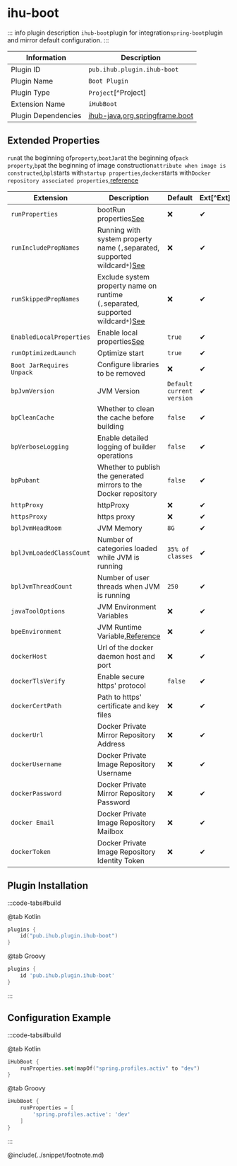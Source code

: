 # ihu-boot

::: info plugin description
`ihub-boot`plugin for integration`spring-boot`plugin and mirror default configuration.
:::

| Information         | Description                                                                                              |
| ------------------- | -------------------------------------------------------------------------------------------------------- |
| Plugin ID           | `pub.ihub.plugin.ihub-boot`                                                                              |
| Plugin Name         | `Boot Plugin`                                                                                            |
| Plugin Type         | `Project`[^Project]                                                                                      |
| Extension Name      | `iHubBoot`                                                                                               |
| Plugin Dependencies | [ihub-java](iHubJava),[org.springframe.boot](https://plugins.gradle.org/plugin/org.springframework.boot) |

## Extended Properties

`run`at the beginning of`property`,`bootJar`at the beginning of`pack property`,`bp`at the beginning of image construction`attribute when image is constructed`,`bpl`starts with`startup properties`,`docker`starts with`Docker repository associated properties`,[reference](https://docs.spring.io/spring-boot/docs/2.5.3/gradle-plugin/reference/htmlsingle/)

| Extension                 | Description                                                                                                         | Default                   | Ext[^Ext] | Prj[^Prj] | Sys[^Sys] | Env[^Env] |
| ------------------------- | ------------------------------------------------------------------------------------------------------------------- | ------------------------- | --------- | --------- | --------- | --------- |
| `runProperties`           | bootRun properties[See](explanation#runproperties)                                                                  | ❌                         | ✔         | ❌         | ❌         | ❌         |
| `runIncludePropNames`     | Running with system property name (`,`separated, supported wildcard`*`)[See](explanation#runincludepropnames)       | ❌                         | ✔         | ✔         | ✔         | ❌         |
| `runSkippedPropNames`     | Exclude system property name on runtime (`,`separated, supported wildcard`*`)[See](explanation#runskippedpropnames) | ❌                         | ✔         | ✔         | ✔         | ❌         |
| `EnabledLocalProperties`  | Enable local properties[See](explanation#enabledlocalproperties)                                                    | `true`                    | ✔         | ✔         | ❌         | ❌         |
| `runOptimizedLaunch`      | Optimize start                                                                                                      | `true`                    | ✔         | ✔         | ✔         | ❌         |
| `Boot JarRequires Unpack` | Configure libraries to be removed                                                                                   | ❌                         | ✔         | ✔         | ❌         | ❌         |
| `bpJvmVersion`            | JVM Version                                                                                                         | `Default current version` | ✔         | ✔         | ❌         | ❌         |
| `bpCleanCache`            | Whether to clean the cache before building                                                                          | `false`                   | ✔         | ✔         | ❌         | ❌         |
| `bpVerboseLogging`        | Enable detailed logging of builder operations                                                                       | `false`                   | ✔         | ✔         | ❌         | ❌         |
| `bpPubant`                | Whether to publish the generated mirrors to the Docker repository                                                   | `false`                   | ✔         | ✔         | ❌         | ❌         |
| `httpProxy`               | httpProxy                                                                                                           | ❌                         | ✔         | ✔         | ❌         | ❌         |
| `httpsProxy`              | https proxy                                                                                                         | ❌                         | ✔         | ✔         | ❌         | ❌         |
| `bplJvmHeadRoom`          | JVM Memory                                                                                                          | `8G`                      | ✔         | ✔         | ❌         | ❌         |
| `bplJvmLoadedClassCount`  | Number of categories loaded while JVM is running                                                                    | `35% of classes`          | ✔         | ✔         | ❌         | ❌         |
| `bplJvmThreadCount`       | Number of user threads when JVM is running                                                                          | `250`                     | ✔         | ✔         | ❌         | ❌         |
| `javaToolOptions`         | JVM Environment Variables                                                                                           | ❌                         | ✔         | ✔         | ❌         | ❌         |
| `bpeEnvironment`          | JVM Runtime Variable,[Reference](https://paketo.io/docs/reference/configuration/)                                   | ❌                         | ✔         | ❌         | ❌         | ❌         |
| `dockerHost`              | Url of the docker daemon host and port                                                                              | ❌                         | ✔         | ✔         | ❌         | ❌         |
| `dockerTlsVerify`         | Enable secure https' protocol                                                                                       | `false`                   | ✔         | ✔         | ❌         | ❌         |
| `dockerCertPath`          | Path to https' certificate and key files                                                                            | ❌                         | ✔         | ✔         | ❌         | ❌         |
| `dockerUrl`               | Docker Private Mirror Repository Address                                                                            | ❌                         | ✔         | ✔         | ❌         | ❌         |
| `dockerUsername`          | Docker Private Image Repository Username                                                                            | ❌                         | ✔         | ✔         | ✔         | ✔         |
| `dockerPassword`          | Docker Private Mirror Repository Password                                                                           | ❌                         | ✔         | ✔         | ✔         | ✔         |
| `docker Email`            | Docker Private Image Repository Mailbox                                                                             | ❌                         | ✔         | ✔         | ❌         | ❌         |
| `dockerToken`             | Docker Private Image Repository Identity Token                                                                      | ❌                         | ✔         | ✔         | ✔         | ✔         |

## Plugin Installation

:::code-tabs#build

@tab Kotlin

```kotlin
plugins {
    id("pub.ihub.plugin.ihub-boot")
}
```

@tab Groovy

```groovy
plugins {
    id 'pub.ihub.plugin.ihub-boot'
}
```

:::

## Configuration Example

:::code-tabs#build

@tab Kotlin

```kotlin
iHubBoot {
    runProperties.set(mapOf("spring.profiles.activ" to "dev")
}
```

@tab Groovy

```groovy
iHubBoot {
    runProperties = [
        'spring.profiles.active': 'dev'
    ]
}
```

:::

@include(../snippet/footnote.md)
